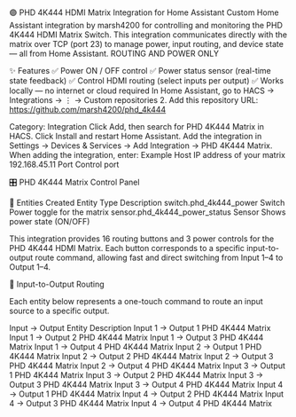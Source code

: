 

🟣 PHD 4K444 HDMI Matrix Integration for Home Assistant
Custom Home Assistant integration by marsh4200 for controlling and monitoring the PHD 4K444 HDMI Matrix Switch.
This integration communicates directly with the matrix over TCP (port 23) to manage power, input routing, and device state — all from Home Assistant.
 ROUTING AND POWER ONLY
 
✨ Features
✅ Power ON / OFF control
✅ Power status sensor (real-time state feedback)
✅ Control HDMI routing (select inputs per output)
✅ Works locally — no internet or cloud required
In Home Assistant, go to HACS → Integrations → ⋮ → Custom repositories 
2. Add this repository URL: https://github.com/marsh4200/phd_4k444

Category: Integration
Click Add, then search for PHD 4K444 Matrix in HACS.
Click Install and restart Home Assistant.
Add the integration in Settings → Devices & Services → Add Integration → PHD 4K444 Matrix.
When adding the integration, enter:  Example Host	IP address of your matrix	192.168.45.11
Port	Control port

🎛️ PHD 4K444 Matrix Control Panel

🧠 Entities Created
Entity	Type	Description
switch.phd_4k444_power	Switch	Power toggle for the matrix
sensor.phd_4k444_power_status	Sensor	Shows power state (ON/OFF)

This integration provides 16 routing buttons and 3 power controls for the PHD 4K444 HDMI Matrix.
Each button corresponds to a specific input-to-output route command, allowing fast and direct switching from Input 1–4 to Output 1–4.

🔹 Input-to-Output Routing

Each entity below represents a one-touch command to route an input source to a specific output.

Input → Output	Entity Description
Input 1 → Output 1	PHD 4K444 Matrix
Input 1 → Output 2	PHD 4K444 Matrix
Input 1 → Output 3	PHD 4K444 Matrix
Input 1 → Output 4	PHD 4K444 Matrix
Input 2 → Output 1	PHD 4K444 Matrix
Input 2 → Output 2	PHD 4K444 Matrix
Input 2 → Output 3	PHD 4K444 Matrix
Input 2 → Output 4	PHD 4K444 Matrix
Input 3 → Output 1	PHD 4K444 Matrix
Input 3 → Output 2	PHD 4K444 Matrix
Input 3 → Output 3	PHD 4K444 Matrix
Input 3 → Output 4	PHD 4K444 Matrix
Input 4 → Output 1	PHD 4K444 Matrix
Input 4 → Output 2	PHD 4K444 Matrix
Input 4 → Output 3	PHD 4K444 Matrix
Input 4 → Output 4	PHD 4K444 Matrix
